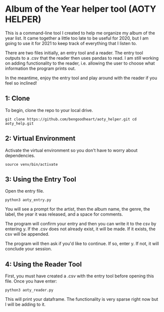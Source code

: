 # Album of the Year helper tool (AOTY HELPER)
This is a command-line tool I created to help me organize my album of the year list. It came together a little too late to be useful for 2020, but I am going to use it for 2021 to keep track of everything that I listen to. 

There are two files initially, an entry tool and a reader. The entry tool outputs to a .csv that the reader then uses pandas to read. I am still working on adding functionality to the reader, i.e. allowing the user to choose what information the program prints out.

In the meantime, enjoy the entry tool and play around with the reader if you feel so inclined!

## 1: Clone
To begin, clone the repo to your local drive. 

`git clone https://github.com/bengoodheart/aoty_helper.git
cd aoty_help.git`

## 2: Virtual Environment
Activate the virtual environment so you don't have to worry about dependencies.

`source venv/bin/activate`

## 3: Using the Entry Tool

Open the entry file.

`python3 aoty_entry.py`

You will see a prompt for the artist, then the album name, the genre, the label, the year it was released, and a space for comments.

The program will confirm your entry and then you can write it to the csv by entering y. If the .csv does not already exist, it will be made. If it exists, the csv will be appended.

The program will then ask if you'd like to continue. If so, enter y. If not, it will conclude your session.

## 4: Using the Reader Tool

First, you must have created a .csv with the entry tool before opening this file. Once you have enter:

`python3 aoty_reader.py`

This will print your dataframe. The functionality is very sparse right now but I will be adding to it.

